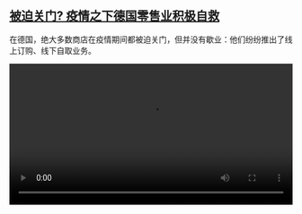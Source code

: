 <!--1612886046000-->
[被迫关门? 疫情之下德国零售业积极自救](https://www.dw.com/zh/%E8%A2%AB%E8%BF%AB%E5%85%B3%E9%97%A8?%20%E7%96%AB%E6%83%85%E4%B9%8B%E4%B8%8B%E5%BE%B7%E5%9B%BD%E9%9B%B6%E5%94%AE%E4%B8%9A%E7%A7%AF%E6%9E%81%E8%87%AA%E6%95%91/a-56514763)
------

<p>在德国，绝大多数商店在疫情期间都被迫关门，但并没有歇业：他们纷纷推出了线上订购、线下自取业务。 </small></p><video src="https://tvdownloaddw-a.akamaihd.net/dwtv_video/flv/vdt_zh/2021/bchi210209_001_9c90aabholung_sd_sor.mp4" controls style="width:100%"></video>
